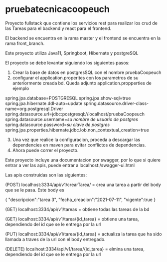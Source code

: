 # pruebatecnicacoopeuch

Proyecto fullstack que contiene los servicios rest para realizar los crud de las Tareas para el backend y react para el frontend. 

El backend se encuentra en la rama master y el frontend se encuentra en la rama front_branch.

Este proyecto utiliza Java11, Springboot, Hibernate y postgreSQL

El proyecto se debe levantar siguiendo los siguientes pasos:

1. Crear la base de datos en postgresSQL con el nombre pruebaCoopeuch
2. configurar el application.properites con los parametros de su anteriormente creada bd. Queda adjunto application.propperties de ejemplo

spring.jpa.database=POSTGRESQL
spring.jpa.show-sql=true
spring.jpa.hibernate.ddl-auto=update
spring.datasource.driver-class-name=org.postgresql.Driver
spring.datasource.url=jdbc:postgresql://localhost/pruebaCoopeuch
spring.datasource.username=*su nombre de usuario de postgres*
spring.datasource.password=*su clave de postgres*
spring.jpa.properties.hibernate.jdbc.lob.non_contextual_creation=true

3. Una vez que realice la configuracion, proceda a descargar las dependencies en maven para evitar conflictos de dependencias.
4. Ahora puede correr el proyecto. 
  
Este proyecto incluye una documentacion por swagger, por lo que si quiere entrar a ver las apis, puede entrar a localhost:<numero de puerto configurado en properties>/swagger-ui.html
  
Las apis construidas son las siguientes:

(POST) localhost:3334/api/v1/crearTarea/ = crea una tarea a partir del body que se le pasa. Este body es 

{
    "descripcion":"tarea 3",
    "fecha_creacion":"2021-07-11",
    "vigente":true
}

(GET) localhost:3334/api/v1/tareas = obtiene todas las tareas de la bd

(GET) localhost:3334/api/v1/tarea/{id_tarea} = obtiene una tarea, dependiendo del id que se le entrega por la url

(PUT) localhost:3334/api/v1/tarea/{id_tarea} = actualiza la tarea que ha sido llamada a traves de la url con el body entregado. 

(DELETE) localhost:3334/api/v1/tarea/{id_tarea} = elmina una tarea, dependiendo del id que se le entrega por la url
